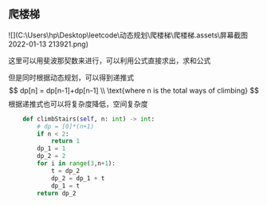 ## 爬楼梯

![](C:\Users\hp\Desktop\leetcode\动态规划\爬楼梯\爬楼梯.assets\屏幕截图 2022-01-13 213921.png)

这里可以用斐波那契数来进行，可以利用公式直接求出，求和公式

但是同时根据动态规划，可以得到递推式
$$
dp[n] = dp[n-1]+dp[n-1] \\
\text{where n is the total ways of climbing}
$$
根据递推式也可以将复杂度降低，空间复杂度

```python
    def climbStairs(self, n: int) -> int:
        # dp = [0]*(n+1)
        if n < 2:
            return 1
        dp_1 = 1
        dp_2 = 2
        for i in range(3,n+1):
            t = dp_2
            dp_2 = dp_1 + t
            dp_1 = t
        return dp_2
```


